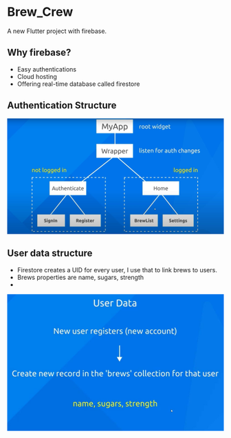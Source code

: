 # Brew_Crew

A new Flutter project with firebase.

## Why firebase?
- Easy authentications
- Cloud hosting
- Offering real-time database called firestore

## Authentication Structure
![Authentication Structure](https://github.com/nicki1999/Brew_crew/blob/main/assets/authentication_structure.JPG?raw=true)

## User data structure
- Firestore creates a UID for every user, I use that to link brews to users.
- Brews properties are name, sugars, strength
- 
![User data structure](https://github.com/nicki1999/Brew_crew/blob/main/assets/user_data.JPG?raw=true)
